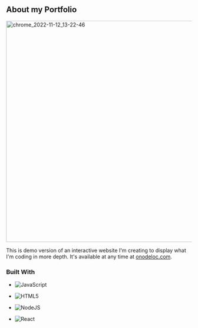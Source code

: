 ## About my Portfolio

<img width="600" alt="chrome_2022-11-12_13-22-46" src="https://i.imgur.com/We2g5HG.png">

This is demo version of an interactive website I'm creating to display what I'm coding in more depth. It's available at any time at [onodeloc.com](https://onodeloc.com/).

### Built With

* ![JavaScript](https://img.shields.io/badge/javascript-%23323330.svg?style=for-the-badge&logo=javascript&logoColor=%23F7DF1E)
* ![HTML5](https://img.shields.io/badge/html5-%23E34F26.svg?style=for-the-badge&logo=html5&logoColor=white)

* ![NodeJS](https://img.shields.io/badge/node.js-6DA55F?style=for-the-badge&logo=node.js&logoColor=white)
* ![React](https://img.shields.io/badge/react-%2320232a.svg?style=for-the-badge&logo=react&logoColor=%2361DAFB)
